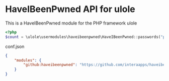 # HaveIBeenPwned API for ulole

This is a HaveIBeenPwned module for the PHP framework ulole

```php
<?php
$count = \ulole\usermodules\haveibeenpwned\HaveIBeenPwned::passwords("password");
```

conf.json
```json
{
    "modules": {
        "github:haveibeenpwned": "https://github.com/interaapps/haveibeenpwned-ulole-module"
    }
}

```
